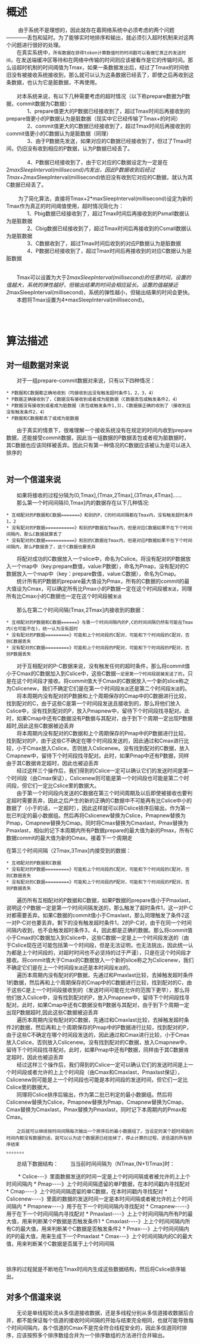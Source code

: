 概述
===

　　
由于系统不是理想的，因此就存在着网络系统中必须考虑的两个问题————丢包和延时。为了能够实时地排序和输出，就必须引入超时机制来对这两个问题进行很好的处理。</br>
　　在真实系统中，`所有数据在获得token计算数值时的时间戳可以看做它真正的发送时间`，在发送端缓冲区等待和在网络中传输的时间则应该被看作是它的传输时间。那么设超时机制的时间阈值为Tmax，如果一条数据发出后，经过了Tmax的时间依旧没有被接收系统接收到，那么就可以认为这条数据已经丢了，即使之后再收到这条数据，也认为它是脏数据，不再使用。<br/><br/>
　　对本系统来说，有以下几种需要考虑的超时情况（以下称prepare数据为P数据，commit数据为C数据）：<br/>
　　　　1、prepare值更大的P数据已经接收到了，超过Tmax时间后再接收到的prepare值更小的P数据认为是脏数据（现实中它已经传输了Tmax+的时间）<br/>
　　　　2、commit值更大的C数据已经接收到了，超过Tmax时间后再接收到的commit值更小的C数据认为是脏数据（同理）<br/>
　　　　3、由于P数据先发送，如果对应的C数据已经接收到了，但过了Tmax时间，仍旧没有收到相应的P数据，认为P数据已经丢了。<br/>    
　　　　4、P数据已经接收到了，由于它对应的C数据设定为一定是在2*maxSleepInterval(millisecond)内发出，因此P数据收到后经过Tmax+2*maxSleepInterval(millisecond)依旧没有收到它对应的C数据，就认为其C数据已经丢了。<br/><br/>
　　
为了简化算法，直接将Tmax+2*maxSleepInterval(millisecond)设定为新的Tmax作为真正的时间阈值使用，超时情况简化为：<br/>
　　　　1、Pbig数据已经接收到了，超过Tmax时间后再接收到的Psmall数据认为是脏数据<br/>
　　　　2、Cbig数据已经接收到了，超过Tmax时间后再接收到的Csmall数据认为是脏数据<br/>
　　　　3、C数据收到了，超过Tmax时间后收到的对应P数据认为是脏数据<br/>
　　　　4、P数据已经接收到了，超过Tmax时间后再接收到的对应C数据认为是脏数据<br/><br/>
    
　　Tmax可以设置为大于2*maxSleepInterval(millisecond)的任意时间，设置的值越大，系统的弹性越好，但输出结果的时间会相应延长。设置的值越接近2*maxSleepInterval(millisecond)，系统的弹性越小，但输出结果的时间会更快。<br/>
　　本题将Tmax设置为4*maxSleepInterval(millisecond)。<br/>
  
　　    
算法描述
======

对一组数据对来说
------------
   
　　对于一组prepare-commit数据对来说，只有以下四种情况：
    
    * P数据和C数据都正确地收到（均接收到且没有触发超时条件1，2，3，4）
    * P数据正确接收到了，C数据没有接收到或者成为脏数据（C数据丢包或触发条件2，4）
    * P数据没有接收到或者成为脏数据（丢包或触发条件1,3），C数据接正确的收到了（接收到且没有触发条件2，4）
    * P数据和C数据都丢了或成为脏数据

　　由于真实的情景下，很难理解一个接收系统没有在规定的时间内收到prepare数据，还能接受commit数据，因此当一组数据的P数据丢包或者视为脏数据时，其C数据也应该同样被丢弃。因此只有第一种情况的C数据应该被认为是可以进入排序的<br/><br/>
  

对一个信道来说
-------------
    
　　如果将接收的过程分隔为(0,Tmax],(Tmax,2Tmax],(3Tmax,4Tmax]......</br>
　　那么第一个时间间隔(0,Tmax]内的数据存在以下几种情况:
   
    * 互相配对的P数据和C数据=======》和别的P，C的时间间隔都在Tmax内，没有触发超时条件1，2
    * 没有配对的P数据===========》和别的P数据在Tmax内，但是对应C数据如果不在下个时间间隔内，那么C数据就算丢了
    * 没有配对的C数据===========》和别的C数据在Tmax内，但是对应P数据如果不在下个时间间隔内，那么P数据丢了，这个C数据也要丢弃

　　将配对成功的C数据放入一个slice中，命名为Cslice。将没有配对的P数据放入一个map中（key:prepare数值，value:P数据），命名为Pmap，没有配对的C数据放入一个map中（key：prepare数值，value:C数据），命名为Cmap。<br/>
　　统计所有的P数据的prepare最大值设为Pmax，所有的C数据的commit的最大值设为Cmax，可以确定所有比Pmax小的P数据一定在这个时间段被`发送`，同理所有比Cmax小的C数据也一定在这个时间段被`发送`<br/><br/>
　　那么在第二个时间间隔(Tmax,2Tmax]内接收到的数据：
   
    * 互相配对的P数据和C数据======》与第一个时间间隔内的P,C的时间间隔仍然有可能在Tmax内(也可能不在)，统一认为没有超时
    * 没有配对的P数据=========》可能和上个时间段的C配对，可能和下个时间段的C配对，否则C数据丢失
    * 没有配对的C数据=========》可能和上个时间段的P配对，可能和下个时间段的P配对，否则P数据丢失
   
　　对于互相配对的P-C数据来说，没有触发任何的超时条件，那么将commit值小于Cmax的C数据加入到Cslice中，这些C数据`一定是第一个时间段就被发送了的`，只是在这个时间段才接收。将commit值大于Cmax的C数据放入一个新的slice称之为Cslicenew，我们不确定它们是在第一个时间段`发送`还是第二个时间段`发送`的。<br/>
　　将本周期内没有配对的P数据和上个周期保存的Cmap中的C数据进行比较，找到配对的C，由于这些C是第一个时间段发送且接收到的，那么将他们放入Cslice中，没有找到配对的P，放入Pmapnew中，留待下个时间段找寻配对。此时，如果Cmap中还有C数据没有P数据与其配对，由于到下个周期一定出现P数据超时,因此这些C数据被迫丢弃<br/>
　　将本周期内没有配对的C数据和上个周期保存的Pmap中的P数据进行比较，找到配对的P，由于这些C不确定在哪个时间段发送的，因此通过和Cmax进行比较，小于Cmax放入Cslice，否则放入Cslicenew。没有找到配对的C数据，放入Cmapnew中，留待下个时间段找寻配对。此时，如果Pmap中还有P数据，同样由于其C数据肯定超时，因此也被迫丢弃</br>
　　经过这样三个操作后，我们得到的Cslice一定可以确认它们的发送时间是第一个时间段（由Cmax保证），Cslicenew则可能是第一个时间段也可能是第二个时间段，但它们一定比Cslice里的数据大。<br/>
　　由于第一个时间段内发送的C数据在第三个时间周期及以后即使被接收也要判定超时需要丢弃，因此之后产生的新的正确的C数据中不可能再有比Cslice中小的数据了（小于的话，一定超时），因此这样就可以将Cslice排序后输出，作为第一批已判定的最小数据组。然后再将Cslicenew替换为Cslice，Pmapnew替换为Pmap，Cmapnew替换为Cmap。同时将Cmax替换为Cmaxlast，Pmax替换为Pmaxlast，相似的记下本周期内所有P数据prepare的最大值为新的Pmax，所有C数据commit的最大值为新的Cmax。接着下一个周期走<br/>
   
   在第三个时间间隔（2Tmax,3Tmax]内接受到的数据：
   
    * 互相配对的P数据和C数据
    * 没有配对的P数据=========》可能和上个时间段的C配对，可能和下个时间段的C配对，否则C数据丢失
    * 没有配对的C数据=========》可能和上个时间段的P配对，可能和下个时间段的P配对，否则P数据丢失
    
　　遍历所有互相配对的P数据和C数据，如果P数据的prepare值小于Pmaxlast，说明这个P数据一定是第一个时间间隔发送的，那么触发了超时条件1，这一对P-C对都需要丢弃。如果C数据的commit值小于Cmaxlast，那么同理触发了条件2这一对P-C对也要丢弃。剩下的没有触发超时条件1，2的P-C对，由于在同一个时间间隔内收到，也不会触发超时条件3，4，因此都是正确的数据。那么将commit值小于Cmax的C数据加入到Cslice中，这些C数据一定是上一个时间段发送的（由于Cslice现在还可能包括第一个时间段，但是无法证明，也无法挑出，因此统一认为都是上个时间段的，对超时时间也不必坚持的过于严谨），只是在这个时间段才接收。将commit值大于Cmax的C数据放入一个新的slice称之为Cslicenew，我们不确定它们是在上一个时间段`发送`还是本时间段`发送`的。<br/>
　　遍历本周期内没有配对的P数据，先通过和Pmaxlast比较，去掉触发超时条件1的数据，然后再和上个周期保存的Cmap中的C数据进行比较，找到配对的C，由于这些C是上一个时间段接收到的（发送时间可能在允许的范围下更早），那么将他们放入Cslice中，没有找到配对的P，放入Pmapnew中，留待下个时间段找寻配对。此时，如果Cmap中还有C数据没有P数据与其配对，由于到下个周期一定出现P数据超时,因此这些C数据被迫丢弃<br/>
　　遍历本周期内没有配对的C数据，先通过和Cmaxlast比较，去掉触发超时条件2的数据，然后再和上个周期保存的Pmap中的P数据进行比较，找到配对的P，由于这些C不确定在哪个时间段发送的，因此通过和Cmax进行比较，小于Cmax放入Cslice，否则放入Cslicenew。没有找到配对的C数据，放入Cmapnew中，留待下个时间段找寻配对。此时，如果Pmap中还有P数据，同样由于其C数据肯定超时，因此也被迫丢弃</br>
　　经过这样三个操作后，我们得到的Cslice一定可以确认它们的发送时间是上一个时间段或者允许的上上个时间段（由Cmax和Cmaxlast，Pmaxlast保证），Cslicenew则可能是上一个时间段也可能是本时间段的发送时间，但它们一定比Cslice里的数据大。<br/>
　　同理将Cslice排序后输出，作为第二批已判定的最小数据组。然后将Cslicenew替换为Cslice，Pmapnew替换为Pmap，Cmapnew替换为Cmap，Cmax替换为Cmaxlast，Pmax替换为Pmaxlast，同时记下本周期内的Pmax和Cmax。<br/><br/>
　　`之后就可以继续按时间间隔每次输出一个排序后的最小数据组了。当设定的某个超时阈值的时间内都没有数据的话，就可以认为这个数据源已经挂掉了，停止计算的过程，该信道的所有排序结束`<br/>
    。。。。。。。
    
　　总结下数据结构：
　　当当前时间间隔为（NTmax,(N+1)Tmax]时：
  
  
　　
         * Cslice---》里面数据发送的时间一定是上个时间间隔或者被允许的上上个时间间隔内
         * Pmap----》上个时间间隔遗留的单P数据，在本时间戳内寻找配对
         * Cmap----》上个时间间隔遗留的单C数据，在本时间戳内寻找配对
         * Cslicenew----》里面的数据的发送时间一定是本时间间隔或者被允许的上个时间间隔内
         * Pmapnew----》用于在下一个时间间隔内寻找配对
         * Cmapnew-----》用于在下一个时间间隔内寻找配对
         * Pmaxlast----》上上个时间间隔内所有P的最大值，用来判断某个P数据是否触发条件1
         * Cmaxlast----》上上个时间间隔内所有C的最大值，用来判断某个C数据是否触发条件2
         * Pmax---》上个时间间隔内的P的最大值，用来生成下一个Pmaxlast
         * Cmax---》上个时间间隔内的C的最大值，用来判断某个C数据是否属于上个时间间隔
       
    
　　
  
  排序的过程就是不断地在Tmax时间内生成这些数据结构，然后将Cslice排序输出。<br/>
  
    
   
 对多个信道来说
-------------  
   
　　无论是单线程轮流从多信道接收数据，还是多线程分别从多信道接收数据后合并，都不能保证每个信道的接收时间间隔的开始与结束完全相同，也就可能导致每个时间间隔内，各个信道的Cmax不是完全符合线程安全的，因此多信道同时排序，应该按照多个排序数组合并为一个排序数组的方法进行合并输出。
  
  
  
  
  
